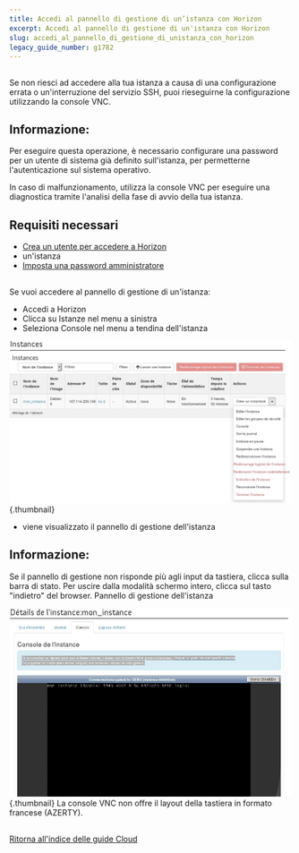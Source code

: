 ```yaml
---
title: Accedi al pannello di gestione di un’istanza con Horizon
excerpt: Accedi al pannello di gestione di un'istanza con Horizon
slug: accedi_al_pannello_di_gestione_di_unistanza_con_horizon
legacy_guide_number: g1782
---
```



## 
Se non riesci ad accedere alla tua istanza a causa di una configurazione errata o un'interruzione del servizio SSH, puoi rieseguirne la configurazione utilizzando la console VNC.

## Informazione:
Per eseguire questa operazione, è necessario configurare una password per un utente di sistema già definito sull'istanza, per permetterne l'autenticazione sul sistema operativo.

In caso di malfunzionamento, utilizza la console VNC per eseguire una diagnostica tramite l'analisi della fase di avvio della tua istanza.


## Requisiti necessari

- [Crea un utente per accedere a Horizon]({legacy}1773)
- un'istanza
- [Imposta una password amministratore]({legacy}1786)




## 
Se vuoi accedere al pannello di gestione di un'istanza:


- Accedi a Horizon
- Clicca su Istanze nel menu a sinistra
- Seleziona Console nel menu a tendina dell'istanza



![](images/img_2658.jpg){.thumbnail}

- viene visualizzato il pannello di gestione dell'istanza



## Informazione:
Se il pannello di gestione non risponde più agli input da tastiera, clicca sulla barra di stato.
Per uscire dalla modalità schermo intero, clicca sul tasto "indietro" del browser.
Pannello di gestione dell'istanza

![](images/img_2657.jpg){.thumbnail}
La console VNC non offre il layout della tastiera in formato francese (AZERTY).


## 
[Ritorna all'indice delle guide Cloud]({legacy}1785)

